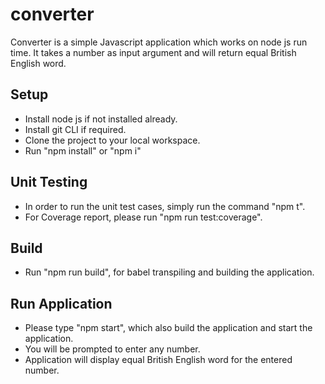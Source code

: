# converter
Converter is a simple Javascript application which works on node js run time. It takes a number as input argument and will return equal British English word.

## Setup
- Install node js if not installed already.
- Install git CLI if required.
- Clone the project to your local workspace.
- Run "npm install" or "npm i"

## Unit Testing
- In order to run the unit test cases, simply run the command "npm t".
- For Coverage report, please run "npm run test:coverage".

## Build
- Run "npm run build", for babel transpiling and building the application.

## Run Application
- Please type "npm start", which also build the application and start the application.
- You will be prompted to enter any number.
- Application will display equal British English word for the entered number. 
  
